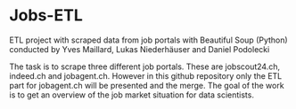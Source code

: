 # Jobs-ETL
ETL project with scraped data from job portals with Beautiful Soup (Python) conducted by Yves Maillard, Lukas Niederhäuser and Daniel Podolecki 

The task is to scrape three different job portals. These are jobscout24.ch, indeed.ch and jobagent.ch. However in this github repository only the ETL part for jobagent.ch will be presented and the merge. The goal of the work is to get an overview of the job market situation for data scientists.

